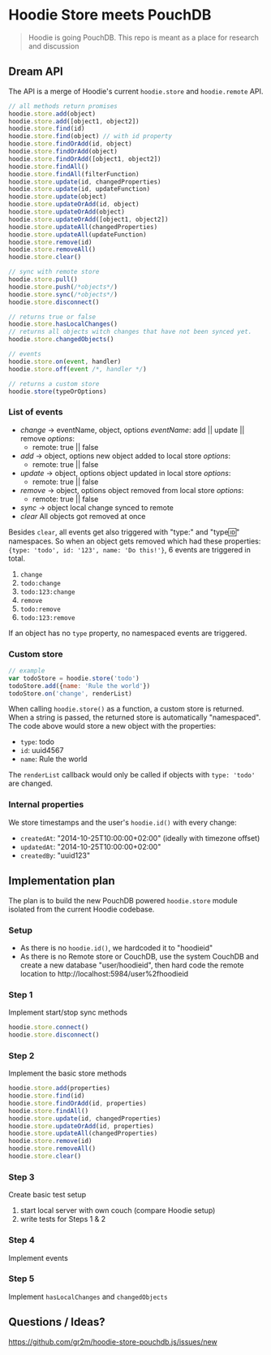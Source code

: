 Hoodie Store meets PouchDB
==========================

> Hoodie is going PouchDB. This repo is meant as a place for research and discussion

## Dream API

The API is a merge of Hoodie's current `hoodie.store`
and `hoodie.remote` API.

```js
// all methods return promises
hoodie.store.add(object)
hoodie.store.add([object1, object2])
hoodie.store.find(id)
hoodie.store.find(object) // with id property
hoodie.store.findOrAdd(id, object)
hoodie.store.findOrAdd(object)
hoodie.store.findOrAdd([object1, object2])
hoodie.store.findAll()
hoodie.store.findAll(filterFunction)
hoodie.store.update(id, changedProperties)
hoodie.store.update(id, updateFunction)
hoodie.store.update(object)
hoodie.store.updateOrAdd(id, object)
hoodie.store.updateOrAdd(object)
hoodie.store.updateOrAdd([object1, object2])
hoodie.store.updateAll(changedProperties)
hoodie.store.updateAll(updateFunction)
hoodie.store.remove(id)
hoodie.store.removeAll()
hoodie.store.clear()

// sync with remote store
hoodie.store.pull()
hoodie.store.push(/*objects*/)
hoodie.store.sync(/*objects*/)
hoodie.store.disconnect()

// returns true or false
hoodie.store.hasLocalChanges()
// returns all objects witch changes that have not been synced yet.
hoodie.store.changedObjects()

// events
hoodie.store.on(event, handler)
hoodie.store.off(event /*, handler */)

// returns a custom store
hoodie.store(typeOrOptions)
```

### List of events

- *change* -> eventName, object, options
  _eventName_: add || update || remove
  _options_:
    - remote: true || false
- *add* -> object, options
  new object added to local store
  _options_:
    - remote: true || false
- *update* -> object, options
  object updated in local store
  _options_:
    - remote: true || false
- *remove* -> object, options
  object removed from local store
  _options_:
    - remote: true || false
- *sync* -> object
  local change synced to remote
- *clear*
  All objects got removed at once

Besides `clear`, all events get also triggered
with "type:" and "type:id:" namespaces. So when
an object gets removed which had these properties:
`{type: 'todo', id: '123', name: 'Do this!'}`,
6 events are triggered in total.

1. `change`
2. `todo:change`
3. `todo:123:change`
1. `remove`
2. `todo:remove`
3. `todo:123:remove`

If an object has no `type` property, no namespaced
events are triggered.

### Custom store

```js
// example
var todoStore = hoodie.store('todo')
todoStore.add({name: 'Rule the world'})
todoStore.on('change', renderList)
```

When calling `hoodie.store()` as a function, a custom
store is returned. When a string is passed, the returned
store is automatically "namespaced". The code above would
store a new object with the properties:

- `type`: todo
- `id`: uuid4567
- `name`: Rule the world

The `renderList` callback would only be called if objects
with `type: 'todo'` are changed.

### Internal properties

We store timestamps and the user's `hoodie.id()` with every
change:

- `createdAt`: "2014-10-25T10:00:00+02:00" (ideally with timezone offset)
- `updatedAt`: "2014-10-25T10:00:00+02:00"
- `createdBy`: "uuid123"


## Implementation plan

The plan is to build the new PouchDB powered `hoodie.store` module
isolated from the current Hoodie codebase.

### Setup

- As there is no `hoodie.id()`, we hardcoded it to "hoodieid"
- As there is no Remote store or CouchDB, use the system CouchDB
  and create a new database "user/hoodieid", then hard code the
  remote location to http://localhost:5984/user%2fhoodieid

### Step 1

Implement start/stop sync methods

```js
hoodie.store.connect()
hoodie.store.disconnect()
```

### Step 2

Implement the basic store methods

```js
hoodie.store.add(properties)
hoodie.store.find(id)
hoodie.store.findOrAdd(id, properties)
hoodie.store.findAll()
hoodie.store.update(id, changedProperties)
hoodie.store.updateOrAdd(id, properties)
hoodie.store.updateAll(changedProperties)
hoodie.store.remove(id)
hoodie.store.removeAll()
hoodie.store.clear()
```

### Step 3

Create basic test setup

1. start local server with own couch (compare Hoodie setup)
2. write tests for Steps 1 & 2

### Step 4

Implement events

### Step 5

Implement `hasLocalChanges` and `changedObjects`



## Questions / Ideas?

https://github.com/gr2m/hoodie-store-pouchdb.js/issues/new
